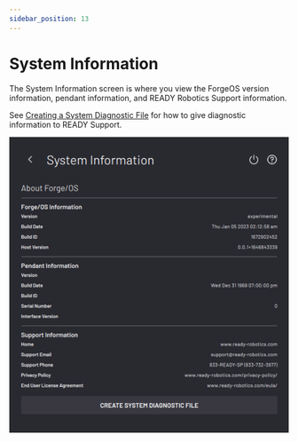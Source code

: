 ```yaml
---
sidebar_position: 13
---
```


# System Information

The System Information screen is where you view the ForgeOS version information, pendant information, and READY Robotics Support information.

See [Creating a System Diagnostic File](SystemInfo-CreatingSystemDiagnosticFile.md) for how to give diagnostic information to READY Support.

![](../Images/Settings/SystemInfo.png)
